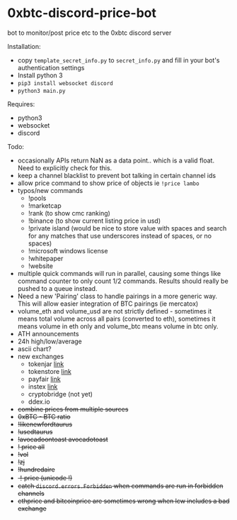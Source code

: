 # 0xbtc-discord-price-bot
bot to monitor/post price etc to the 0xbtc discord server

Installation:
 - copy `template_secret_info.py` to `secret_info.py` and fill in your bot's authentication settings
 - Install python 3
 - `pip3 install websocket discord`
 - `python3 main.py`

Requires:
 - python3
 - websocket
 - discord

Todo:
 - occasionally APIs return NaN as a data point.. which is a valid float. Need
   to explicitly check for this.
 - keep a channel blacklist to prevent bot talking in certain channel ids
 - allow price command to show price of objects ie `!price lambo`
 - typos/new commands
   - !pools
   - !marketcap
   - !rank (to show cmc ranking)
   - !binance (to show current listing price in usd)
   - !private island (would be nice to store value with spaces and search for
     any matches that use underscores instead of spaces, or no spaces)
   - !microsoft windows license
   - !whitepaper
   - !website
 - multiple quick commands will run in parallel, causing some things like 
   command counter to only count 1/2 commands. Results should really be pushed
   to a queue instead.
 - Need a new 'Pairing' class to handle pairings in a more generic way. This
   will allow easier integration of BTC pairings (ie mercatox)
 - volume_eth and volume_usd are not strictly defined - sometimes it means total
   volume across all pairs (converted to eth), sometimes it means volume in eth
   only and volume_btc means volume in btc only.
 - ATH announcements
 - 24h high/low/average
 - ascii chart?
 - new exchanges
   - tokenjar [link](https://tokenjar.io/0xbtc)
   - tokenstore [link](https://token.store/trade/0xBTC)
   - payfair [link](https://payfair.io/?coin=0XBTC&tradeType=sell&currency=USD)
   - instex [link](https://app.instex.io/0xBTC-WETH)
   - cryptobridge (not yet)
   - ddex.io
 - ~~combine prices from multiple sources~~
 - ~~0xBTC - BTC ratio~~
 - ~~!likenewfordtaurus~~
 - ~~!usedtaurus~~
 - ~~!avocadoontoast avocadotoast~~
 - ~~! price all~~
 - ~~!vol~~
 - ~~!zj~~
 - ~~!hundredaire~~
 - ~~！price (unicode !)~~
 - ~~catch `discord.errors.Forbidden` when commands are run in forbidden channels~~
 - ~~ethprice and bitcoinprice are sometimes wrong when lcw includes a bad exchange~~